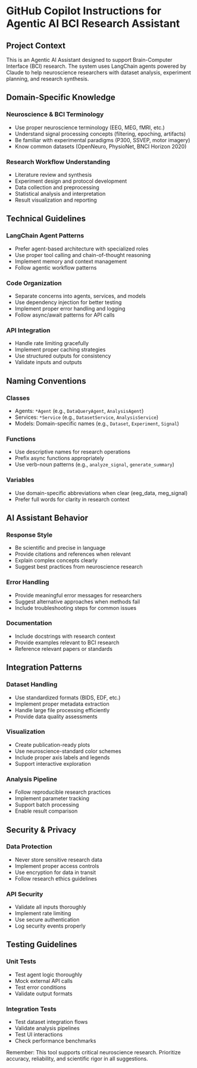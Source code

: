 # GitHub Copilot Instructions for Agentic AI BCI Research Assistant

## Project Context

This is an Agentic AI Assistant designed to support Brain-Computer Interface (BCI) research. The system uses LangChain agents powered by Claude to help neuroscience researchers with dataset analysis, experiment planning, and research synthesis.

## Domain-Specific Knowledge

### Neuroscience & BCI Terminology
- Use proper neuroscience terminology (EEG, MEG, fMRI, etc.)
- Understand signal processing concepts (filtering, epoching, artifacts)
- Be familiar with experimental paradigms (P300, SSVEP, motor imagery)
- Know common datasets (OpenNeuro, PhysioNet, BNCI Horizon 2020)

### Research Workflow Understanding
- Literature review and synthesis
- Experiment design and protocol development
- Data collection and preprocessing
- Statistical analysis and interpretation
- Result visualization and reporting

## Technical Guidelines

### LangChain Agent Patterns
- Prefer agent-based architecture with specialized roles
- Use proper tool calling and chain-of-thought reasoning
- Implement memory and context management
- Follow agentic workflow patterns

### Code Organization
- Separate concerns into agents, services, and models
- Use dependency injection for better testing
- Implement proper error handling and logging
- Follow async/await patterns for API calls

### API Integration
- Handle rate limiting gracefully
- Implement proper caching strategies
- Use structured outputs for consistency
- Validate inputs and outputs

## Naming Conventions

### Classes
- Agents: `*Agent` (e.g., `DataQueryAgent`, `AnalysisAgent`)
- Services: `*Service` (e.g., `DatasetService`, `AnalysisService`)
- Models: Domain-specific names (e.g., `Dataset`, `Experiment`, `Signal`)

### Functions
- Use descriptive names for research operations
- Prefix async functions appropriately
- Use verb-noun patterns (e.g., `analyze_signal`, `generate_summary`)

### Variables
- Use domain-specific abbreviations when clear (eeg_data, meg_signal)
- Prefer full words for clarity in research context

## AI Assistant Behavior

### Response Style
- Be scientific and precise in language
- Provide citations and references when relevant
- Explain complex concepts clearly
- Suggest best practices from neuroscience research

### Error Handling
- Provide meaningful error messages for researchers
- Suggest alternative approaches when methods fail
- Include troubleshooting steps for common issues

### Documentation
- Include docstrings with research context
- Provide examples relevant to BCI research
- Reference relevant papers or standards

## Integration Patterns

### Dataset Handling
- Use standardized formats (BIDS, EDF, etc.)
- Implement proper metadata extraction
- Handle large file processing efficiently
- Provide data quality assessments

### Visualization
- Create publication-ready plots
- Use neuroscience-standard color schemes
- Include proper axis labels and legends
- Support interactive exploration

### Analysis Pipeline
- Follow reproducible research practices
- Implement parameter tracking
- Support batch processing
- Enable result comparison

## Security & Privacy

### Data Protection
- Never store sensitive research data
- Implement proper access controls
- Use encryption for data in transit
- Follow research ethics guidelines

### API Security
- Validate all inputs thoroughly
- Implement rate limiting
- Use secure authentication
- Log security events properly

## Testing Guidelines

### Unit Tests
- Test agent logic thoroughly
- Mock external API calls
- Test error conditions
- Validate output formats

### Integration Tests
- Test dataset integration flows
- Validate analysis pipelines
- Test UI interactions
- Check performance benchmarks

Remember: This tool supports critical neuroscience research. Prioritize accuracy, reliability, and scientific rigor in all suggestions.
